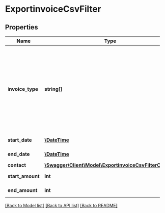 # ExportinvoiceCsvFilter

## Properties
Name | Type | Description | Notes
------------ | ------------- | ------------- | -------------
**invoice_type** | **string[]** | Type of invoices you want to export 1. RE - Rechnung 2. SR - Stornorechnung 3. TR - Teilrechnung 4. AR - Abschlagsrechnung 5. ER - Endrechnung 6. WKR - Wiederkehrende Rechnung 7. MA - Mahnung | [optional] 
**start_date** | [**\DateTime**](\DateTime.md) | Start date of the invoice | [optional] 
**end_date** | [**\DateTime**](\DateTime.md) | End date of the invoice | [optional] 
**contact** | [**\Swagger\Client\Model\ExportinvoiceCsvFilterContact**](ExportinvoiceCsvFilterContact.md) |  | [optional] 
**start_amount** | **int** | filters the invoices by amount | [optional] 
**end_amount** | **int** | filters the invoices by amount | [optional] 

[[Back to Model list]](../../README.md#documentation-for-models) [[Back to API list]](../../README.md#documentation-for-api-endpoints) [[Back to README]](../../README.md)

